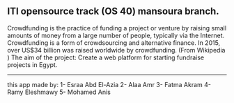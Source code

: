 ITI opensource track (OS 40) mansoura branch.
-----------------------------------------------------------------------------------

Crowdfunding is the practice of funding a project or venture by raising small
amounts of money from a large number of people, typically via the Internet.
Crowdfunding is a form of crowdsourcing and alternative finance. In 2015,
over US$34 billion was raised worldwide by crowdfunding. (From
Wikipedia​)
The aim of the project​: Create a web platform for starting fundraise
projects in Egypt.

---------------------------------------------------------------------------------------

this app made by:
1- Esraa Abd El-Azia
2- Alaa Amr
3- Fatma Akram
4- Ramy Eleshmawy
5- Mohamed Anis

